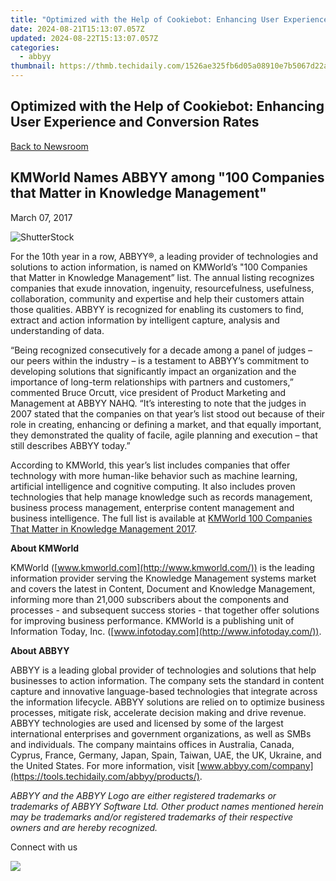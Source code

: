 ```yaml
---
title: "Optimized with the Help of Cookiebot: Enhancing User Experience and Conversion Rates"
date: 2024-08-21T15:13:07.057Z
updated: 2024-08-22T15:13:07.057Z
categories:
  - abbyy
thumbnail: https://thmb.techidaily.com/1526ae325fb6d05a08910e7b5067d22acd2fa8b701444a0508efbde4504c1f0a.jpg
---
```


## Optimized with the Help of Cookiebot: Enhancing User Experience and Conversion Rates

[Back to Newsroom](https://tools.techidaily.com/abbyy/products/)

## KMWorld Names ABBYY among "100 Companies that Matter in Knowledge Management"

March 07, 2017

![ShutterStock](https://content.abbyy.com/-/media/project/abbyy/abbyy/branchtemplates/shutterstock_1272462163_1296-x-729.jpg?h=729&iar=0&w=1296)

For the 10th year in a row, ABBYY®, a leading provider of technologies and solutions to action information, is named on KMWorld’s "100 Companies that Matter in Knowledge Management” list. The annual listing recognizes companies that exude innovation, ingenuity, resourcefulness, usefulness, collaboration, community and expertise and help their customers attain those qualities. ABBYY is recognized for enabling its customers to find, extract and action information by intelligent capture, analysis and understanding of data.

“Being recognized consecutively for a decade among a panel of judges – our peers within the industry – is a testament to ABBYY’s commitment to developing solutions that significantly impact an organization and the importance of long-term relationships with partners and customers,” commented Bruce Orcutt, vice president of Product Marketing and Management at ABBYY NAHQ. “It’s interesting to note that the judges in 2007 stated that the companies on that year’s list stood out because of their role in creating, enhancing or defining a market, and that equally important, they demonstrated the quality of facile, agile planning and execution – that still describes ABBYY today.”

According to KMWorld, this year’s list includes companies that offer technology with more human-like behavior such as machine learning, artificial intelligence and cognitive computing. It also includes proven technologies that help manage knowledge such as records management, business process management, enterprise content management and business intelligence. The full list is available at [KMWorld 100 Companies That Matter in Knowledge Management 2017](http://www.kmworld.com/Articles/Editorial/Features/KMWorld-100-Companies-That-Matter-in-Knowledge-Management-2017-116508.aspx).

**About KMWorld**

KMWorld ([www.kmworld.com](http://www.kmworld.com/)) is the leading information provider serving the Knowledge Management systems market and covers the latest in Content, Document and Knowledge Management, informing more than 21,000 subscribers about the components and processes - and subsequent success stories - that together offer solutions for improving business performance. KMWorld is a publishing unit of Information Today, Inc. ([www.infotoday.com](http://www.infotoday.com/)).

**About ABBYY**

ABBYY is a leading global provider of technologies and solutions that help businesses to action information. The company sets the standard in content capture and innovative language-based technologies that integrate across the information lifecycle. ABBYY solutions are relied on to optimize business processes, mitigate risk, accelerate decision making and drive revenue. ABBYY technologies are used and licensed by some of the largest international enterprises and government organizations, as well as SMBs and individuals. The company maintains offices in Australia, Canada, Cyprus, France, Germany, Japan, Spain, Taiwan, UAE, the UK, Ukraine, and the United States. For more information, visit [www.abbyy.com/company](https://tools.techidaily.com/abbyy/products/).

_ABBYY and the ABBYY Logo are either registered trademarks or trademarks of ABBYY Software Ltd. Other product names mentioned herein may be trademarks and/or registered trademarks of their respective owners and are hereby recognized._

Connect with us

<ins class="adsbygoogle"
     style="display:block"
     data-ad-format="autorelaxed"
     data-ad-client="ca-pub-7571918770474297"
     data-ad-slot="1223367746"></ins>



<ins class="adsbygoogle"
     style="display:block"
     data-ad-client="ca-pub-7571918770474297"
     data-ad-slot="8358498916"
     data-ad-format="auto"
     data-full-width-responsive="true"></ins>

<!-- affiliate ads begin -->
<a href="https://secure.2checkout.com/order/checkout.php?PRODS=4620780&QTY=1&AFFILIATE=108875&CART=1"><img src="https://secure.avangate.com/images/merchant/07dd4d5a72f5740ef0f035f201951476/728__90banner.jpg" border="0"></a>
<!-- affiliate ads end -->